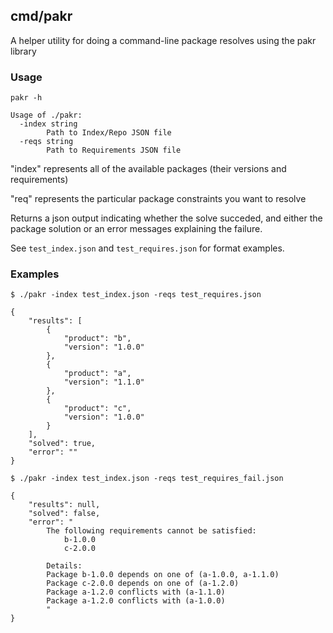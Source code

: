 ## cmd/pakr

A helper utility for doing a command-line package resolves using the pakr library

### Usage

```
pakr -h

Usage of ./pakr:
  -index string
        Path to Index/Repo JSON file
  -reqs string
        Path to Requirements JSON file
```

"index" represents all of the available packages (their versions and requirements)

"req" represents the particular package constraints you want to resolve

Returns a json output indicating whether the solve succeded,
and either the package solution or an error messages explaining the failure.

See `test_index.json` and `test_requires.json` for format examples.

### Examples

```
$ ./pakr -index test_index.json -reqs test_requires.json

{
    "results": [
        {
            "product": "b",
            "version": "1.0.0"
        },
        {
            "product": "a",
            "version": "1.1.0"
        },
        {
            "product": "c",
            "version": "1.0.0"
        }
    ],
    "solved": true,
    "error": ""
}

$ ./pakr -index test_index.json -reqs test_requires_fail.json

{
    "results": null,
    "solved": false,
    "error": "
        The following requirements cannot be satisfied:
            b-1.0.0
            c-2.0.0

        Details:
        Package b-1.0.0 depends on one of (a-1.0.0, a-1.1.0)
        Package c-2.0.0 depends on one of (a-1.2.0)
        Package a-1.2.0 conflicts with (a-1.1.0)
        Package a-1.2.0 conflicts with (a-1.0.0)
        "
}
```